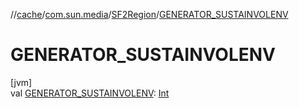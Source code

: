 //[cache](../../../index.md)/[com.sun.media](../index.md)/[SF2Region](index.md)/[GENERATOR_SUSTAINVOLENV](-g-e-n-e-r-a-t-o-r_-s-u-s-t-a-i-n-v-o-l-e-n-v.md)

# GENERATOR_SUSTAINVOLENV

[jvm]\
val [GENERATOR_SUSTAINVOLENV](-g-e-n-e-r-a-t-o-r_-s-u-s-t-a-i-n-v-o-l-e-n-v.md): [Int](https://kotlinlang.org/api/latest/jvm/stdlib/kotlin/-int/index.html)
